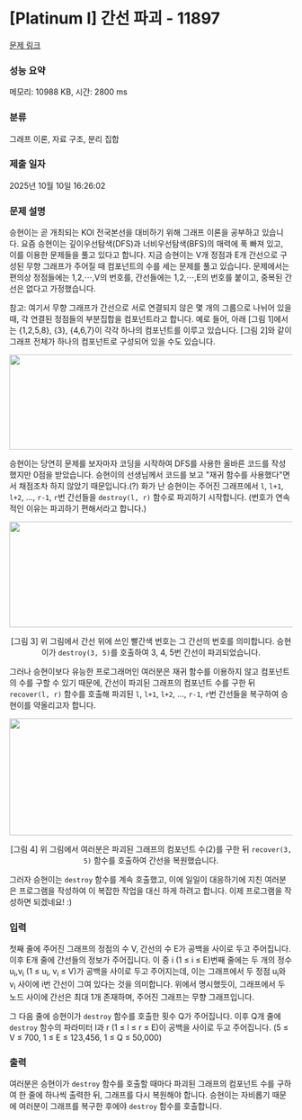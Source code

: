 # [Platinum I] 간선 파괴 - 11897 

[문제 링크](https://www.acmicpc.net/problem/11897) 

### 성능 요약

메모리: 10988 KB, 시간: 2800 ms

### 분류

그래프 이론, 자료 구조, 분리 집합

### 제출 일자

2025년 10월 10일 16:26:02

### 문제 설명

<p>승현이는 곧 개최되는 KOI 전국본선을 대비하기 위해 그래프 이론을 공부하고 있습니다. 요즘 승현이는 깊이우선탐색(DFS)과 너비우선탐색(BFS)의 매력에 푹 빠져 있고, 이를 이용한 문제들을 풀고 있다고 합니다. 지금 승현이는 V개 정점과 E개 간선으로 구성된 무향 그래프가 주어질 때 컴포넌트의 수를 세는 문제를 풀고 있습니다. 문제에서는 편의상 정점들에는 1,2,⋯,V의 번호를, 간선들에는 1,2,⋯,E의 번호를 붙이고, 중복된 간선은 없다고 가정했습니다.</p>

<p>참고: 여기서 무향 그래프가 간선으로 서로 연결되지 않은 몇 개의 그룹으로 나뉘어 있을 때, 각 연결된 정점들의 부분집합을 컴포넌트라고 합니다. 예로 들어, 아래 [그림 1]에서는 {1,2,5,8}, {3}, {4,6,7}이 각각 하나의 컴포넌트를 이루고 있습니다. [그림 2]와 같이 그래프 전체가 하나의 컴포넌트로 구성되어 있을 수도 있습니다.</p>

<p style="text-align: center;"><img alt="" src="https://onlinejudgeimages.s3-ap-northeast-1.amazonaws.com/problem/11897/1.png" style="height:169px; width:541px"></p>

<p>승현이는 당연히 문제를 보자마자 코딩을 시작하여 DFS를 사용한 올바른 코드를 작성했지만 0점을 받았습니다. 승현이의 선생님께서 코드를 보고 "재귀 함수를 사용했다"면서 채점조차 하지 않았기 때문입니다.(?) 화가 난 승현이는 주어진 그래프에서 <code>l</code>, <code>l+1</code>, <code>l+2</code>, ..., <code>r-1</code>, <code>r</code>번 간선들을 <code>destroy(l, r)</code> 함수로 파괴하기 시작합니다. (번호가 연속적인 이유는 파괴하기 편해서라고 합니다.)</p>

<p style="text-align: center;"><img alt="" src="https://onlinejudgeimages.s3-ap-northeast-1.amazonaws.com/problem/11897/2.png" style="height:188px; width:576px"></p>

<p style="text-align: center;">[그림 3] 위 그림에서 간선 위에 쓰인 빨간색 번호는 그 간선의 번호를 의미합니다. 승현이가 <code>destroy(3, 5)</code>를 호출하여 3, 4, 5번 간선이 파괴되었습니다.</p>

<p>그러나 승현이보다 유능한 프로그래머인 여러분은 재귀 함수를 이용하지 않고 컴포넌트의 수를 구할 수 있기 때문에, 간선이 파괴된 그래프의 컴포넌트 수를 구한 뒤 <code>recover(l, r)</code> 함수를 호출해 파괴된 <code>l</code>, <code>l+1</code>, <code>l+2</code>, ..., <code>r-1</code>, <code>r</code>번 간선들을 복구하여 승현이를 약올리고자 합니다.</p>

<p style="text-align: center;"><img alt="" src="https://onlinejudgeimages.s3-ap-northeast-1.amazonaws.com/problem/11897/3.png" style="height:208px; width:589px"></p>

<p style="text-align: center;">[그림 4] 위 그림에서 여러분은 파괴된 그래프의 컴포넌트 수(2)를 구한 뒤 <code>recover(3, 5)</code> 함수를 호출하여 간선을 복원했습니다.</p>

<p>그러자 승현이는 <code>destroy</code> 함수를 계속 호출했고, 이에 일일이 대응하기에 지친 여러분은 프로그램을 작성하여 이 복잡한 작업을 대신 하게 하려고 합니다. 이제 프로그램을 작성하면 되겠네요! :)</p>

### 입력 

 <p>첫째 줄에 주어진 그래프의 정점의 수 V, 간선의 수 E가 공백을 사이로 두고 주어집니다. 이후 E개 줄에 간선들의 정보가 주어집니다. 이 중 i (1 ≤ i ≤ E)번째 줄에는 두 개의 정수 u<sub>i</sub>,v<sub>i</sub> (1 ≤ u<sub>i</sub>, v<sub>i</sub> ≤ V)가 공백을 사이로 두고 주어지는데, 이는 그래프에서 두 정점 u<sub>i</sub>와 v<sub>i</sub> 사이에 i번 간선이 그여 있다는 것을 의미합니다. 위에서 명시했듯이, 그래프에서 두 노드 사이에 간선은 최대 1개 존재하며, 주어진 그래프는 무향 그래프입니다.</p>

<p>그 다음 줄에 승현이가 <code>destroy</code> 함수를 호출한 횟수 Q가 주어집니다. 이후 Q개 줄에 <code>destroy</code> 함수의 파라미터 l과 r (1 ≤ l ≤ r ≤ E)이 공백을 사이로 두고 주어집니다. (5 ≤ V ≤ 700, 1 ≤ E ≤ 123,456, 1 ≤ Q ≤ 50,000)</p>

### 출력 

 <p>여러분은 승현이가 <code>destroy</code> 함수를 호출할 때마다 파괴된 그래프의 컴포넌트 수를 구하여 한 줄에 하나씩 출력한 뒤, 그래프를 다시 복원해야 합니다. 승현이는 자비롭기 때문에 여러분이 그래프를 복구한 후에야 <code>destroy</code> 함수를 호출합니다.</p>

<p> </p>

